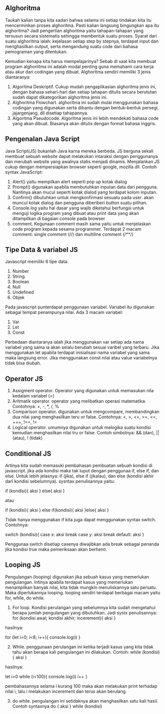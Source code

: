 ## Alghoritma 


Taukah kalian tanpa kita sadari bahwa selama ini setiap tindakan kita itu mencerminkan proses alghoritma. Pasti kalian langsung bingungkan apa itu alghoritma? Jadi pengertian alghoritma yaitu tahapan-tahapan yang tersusun secara sistematis sehingga membentuk suatu proses. Syarat dari suatu alghoritma ialah: kejelasan setiap step by stepnya, terdapat input dan menghasilkan output, serta mengandung suatu code dari bahasa pemograman yang ditentukan.

Kemudian kenapa kita harus mempelajarinya? Sebab di saat kita membuat program alghoriitma ini adalah modal penting guna memahami cara kerja atau akur dari codingan yang dibuat. Alghoritma sendiri memiliki 3 jenis diantaranya:

1. Algoritma Deskriptif. Cukup mudah pengaplikasian alghoritma jenis ini, dengan bahasa sehari-hari dan setiap tahapan ditulis secara berututan sudah dapat dikategorikan alghoritma jenis ini.
2. Alghoritma Flowchart. alghoritma ini sudah mulai menggunakan bahasa codingan yang digunakan serta dibantu dengan bentuk-bentuk persegi, jajargenjang, dll disetiap tahapannya. 
3. Algoritma Pseudocode. Algoritma jenis ini lebih mendekati bahasa code yang akan dibuat. Biasanya akan ditulis dengan format bahasa inggris. 

## Pengenalan Java Script


Java Script(JS) bukanlah Java karna mereka berbeda. JS berguna sekali membuat sebuah website dapat melakukan intaraksi dengan penggunanya dan merubah website yang awalnya statis menjadi dinamis. Menjalankan JS cukup dengan mempersiapkan browser seperti google, mozilla dll. Contoh syntax JavaScript:
1. Alert() yaitu mempilkan alert seperti pop up kotak dialog
2. Prompt() digunakan apabila membutuhkan inputan data dari pengguna. Nantinya akan mucul seperti kotak dialod yang terdapat kolom inputan.
3. Confirm() dibutuhkan untuk mengkonfirmasi sesuatu pada user. akan muncul kotak dialog dan pengguna diberiberi button suatu pilihan.
4. Console.log yaitu hal dasar yang wajib diketahui berfungsi untuk menguji logika program yang dibuat atau print data yang akan ditampilkan di bagaian console pada browser
5. comment. Kegunaan comment masih sama yaitu untuk menjelaskan code program kepada sesama programmer. Terdapat 2 macam comment: single comment (//) dan multiline comment (/**/)

## Tipe Data & variabel JS


Javascript memiliki 6 tipe data:
1. Number
2. String
3. Boolean
4. Null
5. Undefined
6. Objek

Pada javascript punterdapat penggunaan variabel. Variabel itu digunakan sebagai tempat penampunya nilai. Ada 3 macam variabel:
1. Var
2. Let
3. Const

Perbedaan diantaranya ialah jika menggunakan var setiap ada nama variabel yang sama ia akan selalu berubah sesuai varibel yang terbaru. Jika menggunakan let apabila terdapat inisialisasi nama variabel yang sama maka langsung error. Jika menggunakan const nilai atau value variabelnya tidak bisa diubah. 

## Operator JS


1. Assigment operator. Operator yang digunakan untuk memasukan nila kedalam variabel (=)
2. Aritmatik operator. operator yang melibatkan operasi matematika. Contohnya: +, -, *, /, %
3. Comparison operator. digunakan untuk mengcompare, membandingkan dua nilai yang menghasilkan teru or false. Contohnya: <, >, <=, >=, ==, ===, !==, !=
4. Logical operator. umumnya digunakan untuk melogika suatu kondisi kemudian menghasilkan nilai tru or false. Contoh simbolnya: && (dan), || (atau), ! (tidak)

## Conditional JS


Artinya kita sudah memasuki pembahasan pembuatan sebuah kondisi di javascript. jika ada kondisi maka tak luput dengan penggunaa if, else if, dan else. Untuk lebih jelasnya: if (jika), else if (jikalau), dan else (kondisi akhir dari kondisi sebelumnya). sysntax penulisannya yaitu:

if (kondisi){
    aksi
} else{
    aksi
}

atau

if (kondisi){
    aksi
} else if(kondisi){
    aksi
}else{
    aksi
}

Tidak hanya menggunakan if kita juga dapat menggunakan syntax switch. Contohnya:

switch (kondisi){
   case x:
    aksi
    break
    case y:
    aksi
    break
    default:
    aksi
}

Penggunaa switch disetiap casenya diwajibkan ada break sebagai penanda jika kondisi true maka pemeriksaan akan berhenti.

## Looping JS


Pengulangan (looping) digunakan jika sebuah kasus yang memerlukan pengulangan. Intinya apabila terdapat kasus yang memerlukan menampilkan banyak nilai, kita tidak mungkin menuliskannya satu persatu. Maka diperlukannya looping. looping sendiri terdapat berbagai macam yaitu for, while, do while. 
1. For loop. Kondisi perulangan yang sebelumnya kita sudah mengetahui berapa jumlah pengulangan yang dibutuhkan. Jadi systx penulisannya:
 for (kondisi awal; kondisi akhir; incerement){
    aksi
 }

 hasilnya:

 for (let i=0; i<8; i++){
    console.log(i)
 }

 2. While. penggunaan perulangan ini ketika terjadi kasus yang kita tidak tahu akan berapa kali pengulangan ini dilakukan. Contoh:
 while (kondisi) {
    aksi
 }

hasilnya:

let i=0
while (i<100){
    console.log(i)
    i++
}

pembahasannya selama i kurang 100 maka akan melakukan print terhadap nilai i, lalu i melakukan incerement dan terus akan berulang.

3. do while. pengulangan ini setidaknya akan menghasilkan satu kali hasil. Contoh syntaxnya
do {
    aksi
} while (kondisi)